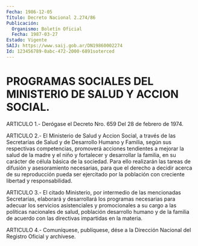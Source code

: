```yaml
---
Fecha: 1986-12-05
Título: Decreto Nacional 2.274/86
Publicación:
  Organismo: Boletín Oficial
  Fecha: 1987-03-27
Estado: Vigente
SAIJ: https://www.saij.gob.ar/DN19860002274
Id: 123456789-0abc-472-2000-6891soterced
---
```

# PROGRAMAS SOCIALES DEL MINISTERIO DE SALUD Y ACCION SOCIAL.

<a id="1"></a>
ARTICULO 1.- Derógase el Decreto Nro. 659 Del 28 de febrero de 1974.

<a id="2"></a>
ARTICULO 2.- El Ministerio de Salud y Accion Social, a través de las Secretarías de Salud y de Desarrollo Humano y Familia, según sus respectivas competencias, promoverá acciones tendientes a mejorar la salud de la madre y el niño y fortalecer y desarrollar la familia, en su carácter de célula básica de la sociedad. Para ello realizarán las tareas de difusión y asesoramiento necesarias, para que el derecho a decidir acerca de su reproducción pueda ser ejercitado por la población con creciente libertad y responsabilidad.

<a id="3"></a>
ARTICULO 3.- El citado Ministerio, por intermedio de las mencionadas Secretarías, elaborará y desarrollará los programas necesarias para adecuar los servicios asistenciales y promocionales a su cargo a las políticas nacionales de salud, población desarrollo humano y de la familia de acuerdo con las directivas impartidas en la materia.

<a id="4"></a>
ARTICULO 4.- Comuníquese, publíquese, dése a la Dirección Nacional del Registro Oficial y archívese.